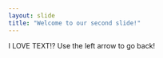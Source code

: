```yaml
---
layout: slide
title: "Welcome to our second slide!"
---
```

I LOVE TEXT!?
Use the left arrow to go back!
